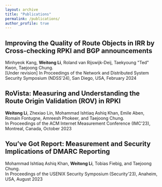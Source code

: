 ```yaml
---
layout: archive
title: "Publications"
permalink: /publications/
author_profile: true
---
```


## Improving the Quality of Route Objects in IRR by Cross-checking RPKI and BGP announcements
Minhyeok Kang, **Weitong Li**, Roland van Rijswijk-Deij, Taekyoung "Ted" Kwon, Taejoong Chung.  
[Under revision] In Proceedings of the Network and Distributed System Security Symposium (NDSS'24), San Diego, USA, February 2024

## RoVista: Measuring and Understanding the Route Origin Validation (ROV) in RPKI
**Weitong Li**, Zhexiao Lin, Mohammad Ishtiaq Ashiq Khan, Emile Aben, Romain Fontugne, Amreesh Phokeer, and Taejoong Chung.  
In Proceedings of the ACM Internet Measurement Conference (IMC'23), Montreal, Canada, October 2023

## You’ve Got Report: Measurement and Security Implications of DMARC Reporting
Mohammad Ishtiaq Ashiq Khan, **Weitong Li**, Tobias Fiebig, and Taejoong Chung.  
In Proceedings of the USENIX Security Symposium (Security'23), Anaheim, USA, August 2023